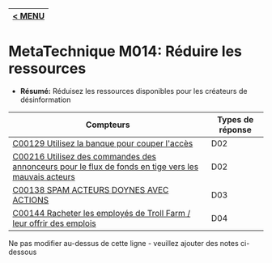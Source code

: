 |[< MENU](../README.md)|
|---|
# MetaTechnique M014: Réduire les ressources

* **Résumé:** Réduisez les ressources disponibles pour les créateurs de désinformation


|Compteurs |Types de réponse |
|-------- |-------------- |
|[C00129 Utilisez la banque pour couper l'accès](../../generated_pages/counters/C00129.md) |D02 |
|[C00216 Utilisez des commandes des annonceurs pour le flux de fonds en tige vers les mauvais acteurs](../../generated_pages/counters/C00216.md) |D02 |
|[C00138 SPAM ACTEURS DOYNES AVEC ACTIONS](../../generated_pages/counters/C00138.md) |D03 |
|[C00144 Racheter les employés de Troll Farm / leur offrir des emplois](../../generated_pages/counters/C00144.md) |D04 |



Ne pas modifier au-dessus de cette ligne - veuillez ajouter des notes ci-dessous